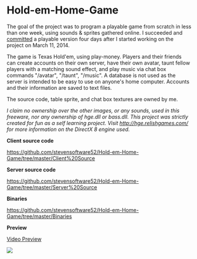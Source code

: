 Hold-em-Home-Game
=================

The goal of the project was to program a playable game from scratch in less than one week, using sounds & sprites gathered online. I succeeded and [committed](https://github.com/stevensoftware52/Hold-em-Home-Game/commit/941badee7bc1b917c5ce00a3e5a1c3058002a56b) a playable version four days after I started working on the project on March 11, 2014.

The game is Texas Hold'em, using play-money. Players and their friends can create accounts on their own server, have their own avatar, taunt fellow players with a matching sound effect, and play music via chat box commands "/avatar", "/taunt", "/music". A database is not used as the server is intended to be easy to use on anyone's home computer. Accounts and their information are saved to text files.

The source code, table sprite, and chat box textures are owned by me.

_I claim no ownership over the other images, or any sounds, used in this freeware, nor any ownership of hge.dll or bass.dll. This project was strictly created for fun as a self learning project. Visit http://hge.relishgames.com/ for more information on the DirectX 8 engine used._

**Client source code**

https://github.com/stevensoftware52/Hold-em-Home-Game/tree/master/Client%20Source

**Server source code**

https://github.com/stevensoftware52/Hold-em-Home-Game/tree/master/Server%20Source

**Binaries**

https://github.com/stevensoftware52/Hold-em-Home-Game/tree/master/Binaries

**Preview**

[Video Preview](https://www.youtube.com/watch?v=9Fwmgy4efpg)

![](http://i.imgur.com/YKWq9fc.png)
